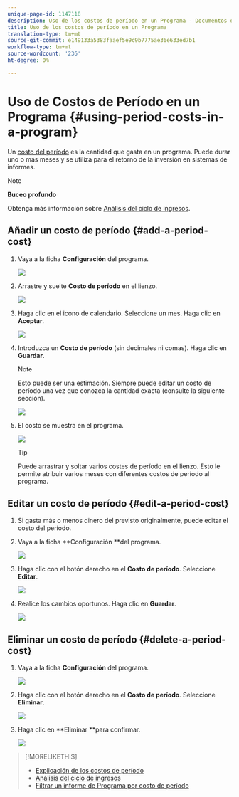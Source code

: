 ```yaml
---
unique-page-id: 1147118
description: Uso de los costos de período en un Programa - Documentos de marketing - Documentación del producto
title: Uso de los costos de período en un Programa
translation-type: tm+mt
source-git-commit: e149133a5383faaef5e9c9b7775ae36e633ed7b1
workflow-type: tm+mt
source-wordcount: '236'
ht-degree: 0%

---
```



# Uso de Costos de Período en un Programa {#using-period-costs-in-a-program}

Un [costo del período](understanding-period-costs.md) es la cantidad que gasta en un programa. Puede durar uno o más meses y se utiliza para el retorno de la inversión en sistemas de informes.

>[!NOTE]
>
>**Buceo profundo**
>
> Obtenga más información sobre [Análisis del ciclo de ingresos](http://docs.marketo.com/display/docs/revenue+cycle+analytics).

## Añadir un costo de período {#add-a-period-cost}

1. Vaya a la ficha **Configuración** del programa.

   ![](assets/image2014-9-18-12-3a9-3a46.png)

1. Arrastre y suelte **Costo de período** en el lienzo.

   ![](assets/image2014-9-18-12-3a9-3a57.png)

1. Haga clic en el icono de calendario. Seleccione un mes. Haga clic en **Aceptar**.

   ![](assets/image2014-9-18-12-3a10-3a13.png)

1. Introduzca un **Costo de período** (sin decimales ni comas). Haga clic en **Guardar**.

   >[!NOTE]
   >
   >Esto puede ser una estimación. Siempre puede editar un costo de período una vez que conozca la cantidad exacta (consulte la siguiente sección).

   ![](assets/image2016-4-1-8-3a54-3a30.png)

1. El costo se muestra en el programa.

   ![](assets/image2016-4-1-8-3a56-3a49.png)

   >[!TIP]
   >
   >Puede arrastrar y soltar varios costes de período en el lienzo. Esto le permite atribuir varios meses con diferentes costos de período al programa.

## Editar un costo de período {#edit-a-period-cost}

1. Si gasta más o menos dinero del previsto originalmente, puede editar el costo del período.
1. Vaya a la ficha **Configuración **del programa.

   ![](assets/image2014-9-18-14-3a3-3a6.png)

1. Haga clic con el botón derecho en el **Costo de período**. Seleccione **Editar**.

   ![](assets/image2014-9-18-14-3a3-3a23.png)

1. Realice los cambios oportunos. Haga clic en **Guardar**.

   ![](assets/image2014-9-18-14-3a3-3a41.png)

## Eliminar un costo de período {#delete-a-period-cost}

1. Vaya a la ficha **Configuración** del programa.

   ![](assets/image2014-9-18-14-3a4-3a11.png)

1. Haga clic con el botón derecho en el **Costo de período**. Seleccione **Eliminar**.

   ![](assets/image2014-9-18-14-3a4-3a22.png)

1. Haga clic en **Eliminar **para confirmar.

   ![](assets/image2014-9-18-14-3a4-3a35.png)

>[!MORELIKETHIS]
>
>* [Explicación de los costos de período](understanding-period-costs.md)
>* [Análisis del ciclo de ingresos](http://docs.marketo.com/display/docs/revenue+cycle+analytics)
>* [Filtrar un informe de Programa por costo de período](../../../../product-docs/core-marketo-concepts/programs/program-performance-report/filter-a-program-report-by-period-cost.md)

>



